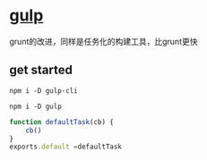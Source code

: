 # [gulp](https://gulpjs.com/docs/en/getting-started/quick-start)

grunt的改进，同样是任务化的构建工具，比grunt更快

## get started

```
npm i -D gulp-cli
```

```
npm i -D gulp
```

```gulpfile.js
function defaultTask(cb) {
    cb()
}
exports.default =defaultTask
```
